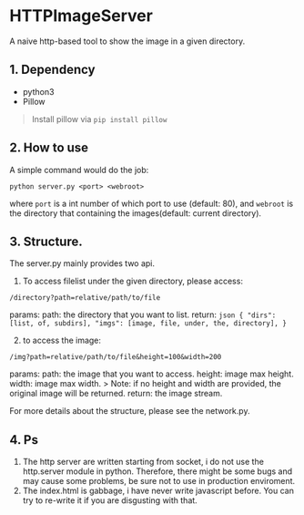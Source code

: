 # HTTPImageServer
A naive http-based tool to show the image in a given directory. 

## 1. Dependency
- python3
- Pillow
> Install pillow via ```pip install pillow```

## 2. How to use
A simple command would do the job:
```shell
python server.py <port> <webroot>
```
where ```port``` is a int number of which port to use (default: 80), and ```webroot``` is the directory that containing the images(default: current directory).

## 3. Structure.
The server.py mainly provides two api.
1. To access filelist under the given directory, please access:
```
/directory?path=relative/path/to/file
```
params: 
    path: the directory that you want to list.
return:
    ```json
    {
        "dirs": [list, of, subdirs],
        "imgs": [image, file, under, the, directory],
    }
    ```

2. to access the image:
```
/img?path=relative/path/to/file&height=100&width=200
```
params: 
    path: the image that you want to access.
    height: image max height.
    width: image max width.
    > Note: if no height and width are provided, the original image will be returned.
return:
    the image stream.

For more details about the structure, please see the network.py.

## 4. Ps

1. The http server are written starting from socket, i do not use the http.server module in python. Therefore, there might be some bugs and may cause some problems, be sure not to use in production enviroment.
2. The index.html is gabbage, i have never write javascript before. You can try to re-write it if you are disgusting with that.